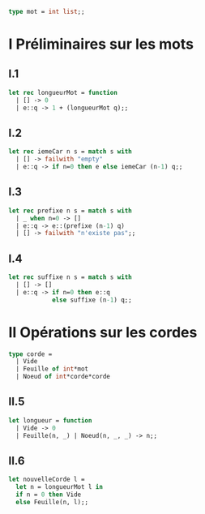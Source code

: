 ```ocaml
type mot = int list;;

```

# I Préliminaires sur les mots
## I.1
```ocaml
let rec longueurMot = function
  | [] -> 0
  | e::q -> 1 + (longueurMot q);;

```

## I.2
```ocaml
let rec iemeCar n s = match s with
  | [] -> failwith "empty"
  | e::q -> if n=0 then e else iemeCar (n-1) q;;

```

## I.3
```ocaml
let rec prefixe n s = match s with
  | _ when n=0 -> []
  | e::q -> e::(prefixe (n-1) q)
  | [] -> failwith "n'existe pas";;

```

## I.4
```ocaml
let rec suffixe n s = match s with
  | [] -> []
  | e::q -> if n=0 then e::q
            else suffixe (n-1) q;;

```

# II Opérations sur les cordes
```ocaml
type corde =
  | Vide
  | Feuille of int*mot
  | Noeud of int*corde*corde

```

## II.5
```ocaml
let longueur = function
  | Vide -> 0
  | Feuille(n, _) | Noeud(n, _, _) -> n;;

```

## II.6
```ocaml
let nouvelleCorde l = 
  let n = longueurMot l in
  if n = 0 then Vide
  else Feuille(n, l);;

```
